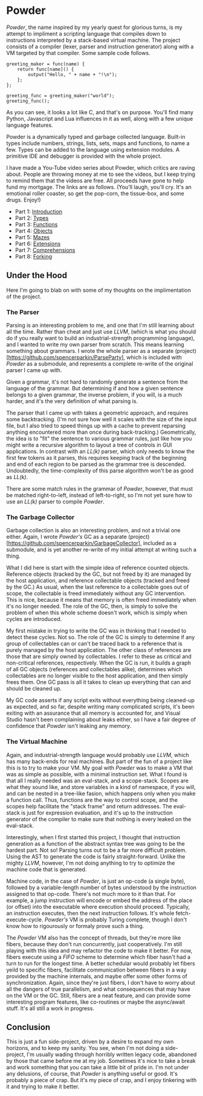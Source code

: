 # Powder

*Powder*, the name inspired by my yearly quest for glorious turns, is my attempt to impliment a scripting language that compiles down to instructions interpreted by a stack-based virtual machine.  The project consists of a compiler (lexer, parser and instruction generator) along with a VM targeted by that compiler.  Some sample code follows.

```
greeting_maker = func(name) {
    return func[name]() {
        output("Hello, " + name + "!\n");
    };
};

greeting_func = greeting_maker("world");
greeting_func();
```

As you can see, it looks a lot like C, and that's on purpose.  You'll find many Python, Javascript and Lua influences in it as well, along with a few unique language features.

Powder is a dynamically typed and garbage collected language.  Built-in types include numbers, strings, lists, sets, maps and functions, to name a few.  Types can be added to the language using extension modules.  A primitive IDE and debugger is provided with the whole project.

I have made a You-Tube video series about Powder, which critics are raving about.  People are throwing money at me to see the videos, but I keep trying to remind them that the videos are free.  All proceeds have gone to help fund my mortgage.  The links are as follows.  (You'll laugh, you'll cry.  It's an emotional roller coaster, so get the pop-corn, the tissue-box, and some drugs.  Enjoy!)

* Part 1: [Introduction](https://www.youtube.com/watch?v=awjfhq5j2EI)
* Part 2: [Types](https://www.youtube.com/watch?v=Aj3svD-MCU4)
* Part 3: [Functions](https://www.youtube.com/watch?v=PjEWqetVlVQ)
* Part 4: [Objects](https://www.youtube.com/watch?v=jUgLFbKQV-0)
* Part 5: [Mazes](https://www.youtube.com/watch?v=8jjUrTNph-E&t=51s)
* Part 6: [Extensions](https://www.youtube.com/watch?v=8JldO1F1YA8)
* Part 7: [Comprehensions](https://www.youtube.com/watch?v=duKToQgUcys)
* Part 8: [Forking](https://www.youtube.com/watch?v=pIRvbT4MgnQ)

## Under the Hood

Here I'm going to blab on with some of my thoughts on the implimentation of the project.

### The Parser

Parsing is an interesting problem to me, and one that I'm still learning about all the time.  Rather than cheat and just use *LLVM*, (which is what you should do if you really want to build an industrial-strength programming language), and I wanted to write my own parser from scratch.  This means learning something about grammars.  I wrote the whole parser as a separate (project)[https://github.com/spencerparkin/ParseParty], which is included with *Powder* as a submodule, and represents a complete re-write of the original parser I came up with.

Given a grammar, it's not hard to randomly generate a sentence from the language of the grammar.  But determining if and how a given sentence belongs to a given grammar, the inverse problem, if you will, is a much harder, and it's the very definition of what parsing is.

The parser that I came up with takes a geometric approach, and requires some backtracking.  (I'm not sure how well it scales with the size of the input file, but I also tried to speed things up with a cache to prevent reparsing anything encountered more than once during back-tracking.)  Geometrically, the idea is to "fit" the sentence to various grammar rules, just like how you might write a recursive algorithm to layout a tree of controls in GUI applications.  In contrast with an *LL(k)* parser, which only needs to know the first few tokens as it parses, this requires keeping track of the beginning and end of each region to be parsed as the grammar tree is descended.  Undoubtedly, the time-complexity of this parse algorithm won't be as good as *LL(k)*.

There are some match rules in the grammar of *Powder*, however, that must be matched right-to-left, instead of left-to-right, so I'm not yet sure how to use an *LL(k)* parser to compile *Powder*.

### The Garbage Collector

Garbage collection is also an interesting problem, and not a trivial one either.  Again, I wrote *Powder's* GC as a separate (project)[https://github.com/spencerparkin/GarbageCollector], included as a submodule, and is yet another re-write of my initial attempt at writing such a thing.

What I did here is start with the simple idea of reference counted objects.  Reference objects (tracked by the GC, but not freed by it) are managed by the host application, and reference collectable objects (tracked and freed by the GC.)  As usual, when the last reference to a collectable goes out of scope, the collectable is freed immediately without any GC intervention.  This is nice, because it means that memory is often freed immediately when it's no longer needed.  The role of the GC, then, is simply to solve the problem of when this whole scheme doesn't work, which is simply when cycles are introduced.

My first mistake in trying to write the GC was in thinking that I needed to detect these cycles.  Not so.  The role of the GC is simply to determine if any group of collectables can or can't be traced back to a reference that is purely managed by the host application.  The other class of references are those that are simply owned by collectables.  I refer to these as critical and non-critical references, respectively.  When the GC is run, it builds a graph of all GC objects (references and collectables alike), determines which collectables are no longer visible to the host application, and then simply frees them.  One GC pass is all it takes to clean up everything that can and should be cleaned up.

My GC code asserts if any script exits without everything being cleaned-up as expected, and so far, despite writing many complicated scripts, it's been exiting with an assurance that all memory is accounted for, and Visual Studio hasn't been complaining about leaks either, so I have a fair degree of confidence that *Powder* isn't leaking any memory.

### The Virtual Machine

Again, and industrial-strength language would probably use *LLVM*, which has many back-ends for real machines.  But part of the fun of a project like this is to try to make your VM.  My goal with *Powder* was to make a VM that was as simple as possible, with a minimal instruction set.  What I found is that all I really needed was an eval-stack, and a scope-stack.  Scopes are what they sound like, and store variables in a kind of namespace, if you will, and can be nested in a tree-like fasion, which happens only when you make a function call.  Thus, functions are the way to control scope, and the scopes help facilitate the "stack frame" and return addresses.  The eval-stack is just for expression evaluation, and it's up to the instruction generator of the compiler to make sure that nothing is every leaked on the eval-stack.

Interestingly, when I first started this project, I thought that instruction generation as a function of the abstract syntax tree was going to be the hardest part.  Not so!  Parsing turns out to be a far more difficult problem.  Using the AST to generate the code is fairly straight-forward.  Unlike the mighty *LLVM*, however, I'm not doing anything to try to optimize the machine code that is generated.

Machine code, in the case of *Powder*, is just an op-code (a single byte), followed by a variable-length number of bytes understood by the instruction assigned to that op-code.  There's not much more to it than that.  For example, a jump instruction will encode or embed the address of the place (or offset) into the executable where execution should proceed.  Typically, an instruction executes, then the next instruction follows.  It's whole fetch-execute-cycle.  *Powder's* VM is probably Turing complete, though I don't know how to rigourously or formaly prove such a thing.

The *Powder* VM also has the concept of threads, but they're more like fibers, because they don't run concurrently, just cooperatively.  I'm still playing with this idea and may refactor the code to make it better.  For now, fibers execute using a *FIFO* scheme to determine which fiber hasn't had a turn to run for the longest time.  A better schedular would probably let fibers yeild to specific fibers, facilitate communication between fibers in a way provided by the machine internals, and maybe offer some other forms of synchronization.  Again, since they're just fibers, I don't have to worry about all the dangers of true parallelism, and what consequences that may have on the VM or the GC.  Still, fibers are a neat feature, and can provide some interesting program features, like co-routines or maybe the async/await stuff.  It's all still a work in progress.

## Conclusion

This is just a fun side-project, driven by a desire to expand my own horizons, and to keep my sanity.  You see, when I'm not doing a side-project, I'm usually wading through horribly written legacy code, abandoned by those that came before me at my job.  Sometimes it's nice to take a break and work something that you can take a little bit of pride in.  I'm not under any delusions, of course, that *Powder* is anything useful or good.  It's probably a piece of crap.  But it's my piece of crap, and I enjoy tinkering with it and trying to make it better.
